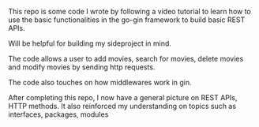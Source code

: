 This repo is some code I wrote by following a video tutorial to learn how to use the basic functionalities in the go-gin framework to build basic REST APIs.

Will be helpful for building my sideproject in mind.

The code allows a user to add movies, search for movies, delete movies and modify movies by sending http requests.

The code also touches on how middlewares work in gin.

After completing this repo, I now have a general picture on REST APIs, HTTP methods. It also reinforced my understanding on topics such as interfaces, packages, modules 
